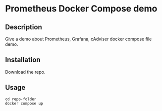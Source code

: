 # Prometheus Docker Compose demo

## Description

Give a demo about Prometheus, Grafana, cAdviser docker compose file demo.

## Installation

Download the repo.

## Usage

```
cd repo-folder
docker compose up
```
